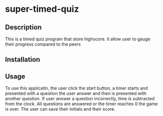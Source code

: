# super-timed-quiz


## Description
This is a timed quiz program that store highscore.
it allow user to  gauge their progress compared to the peers

## Installation


## Usage 

To use this applicatin, the user click the start button,
a timer starts and presented with a question the user answer
and then is presented with another question.
If user answer a question incorrectly, time is subtracted from the clock.
All questions are answered or the timer reaches 0 the game is over.
The user can save their initials and their score.
